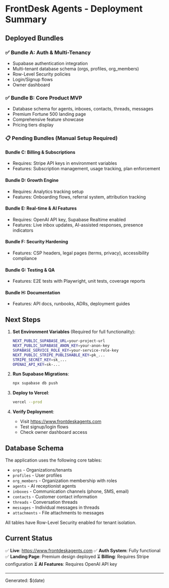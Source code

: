 # FrontDesk Agents - Deployment Summary

## Deployed Bundles

### ✅ Bundle A: Auth & Multi-Tenancy
- Supabase authentication integration
- Multi-tenant database schema (orgs, profiles, org_members)
- Row-Level Security policies
- Login/Signup flows
- Owner dashboard

### ✅ Bundle B: Core Product MVP  
- Database schema for agents, inboxes, contacts, threads, messages
- Premium Fortune 500 landing page
- Comprehensive feature showcase
- Pricing tiers display

### 📋 Pending Bundles (Manual Setup Required)

#### Bundle C: Billing & Subscriptions
- Requires: Stripe API keys in environment variables
- Features: Subscription management, usage tracking, plan enforcement

#### Bundle D: Growth Engine
- Requires: Analytics tracking setup
- Features: Onboarding flows, referral system, attribution tracking

#### Bundle E: Real-time & AI Features
- Requires: OpenAI API key, Supabase Realtime enabled
- Features: Live inbox updates, AI-assisted responses, presence indicators

#### Bundle F: Security Hardening
- Features: CSP headers, legal pages (terms, privacy), accessibility compliance

#### Bundle G: Testing & QA
- Features: E2E tests with Playwright, unit tests, coverage reports

#### Bundle H: Documentation
- Features: API docs, runbooks, ADRs, deployment guides

## Next Steps

1. **Set Environment Variables** (Required for full functionality):
   ```bash
   NEXT_PUBLIC_SUPABASE_URL=your-project-url
   NEXT_PUBLIC_SUPABASE_ANON_KEY=your-anon-key
   SUPABASE_SERVICE_ROLE_KEY=your-service-role-key
   NEXT_PUBLIC_STRIPE_PUBLISHABLE_KEY=pk_...
   STRIPE_SECRET_KEY=sk_...
   OPENAI_API_KEY=sk-...
   ```

2. **Run Supabase Migrations**:
   ```bash
   npx supabase db push
   ```

3. **Deploy to Vercel**:
   ```bash
   vercel --prod
   ```

4. **Verify Deployment**:
   - Visit https://www.frontdeskagents.com
   - Test signup/login flows
   - Check owner dashboard access

## Database Schema

The application uses the following core tables:
- `orgs` - Organizations/tenants
- `profiles` - User profiles
- `org_members` - Organization membership with roles
- `agents` - AI receptionist agents
- `inboxes` - Communication channels (phone, SMS, email)
- `contacts` - Customer contact information
- `threads` - Conversation threads
- `messages` - Individual messages in threads
- `attachments` - File attachments to messages

All tables have Row-Level Security enabled for tenant isolation.

## Current Status

✅ **Live**: https://www.frontdeskagents.com
✅ **Auth System**: Fully functional
✅ **Landing Page**: Premium design deployed
⏳ **Billing**: Requires Stripe configuration
⏳ **AI Features**: Requires OpenAI API key

---
Generated: $(date)
